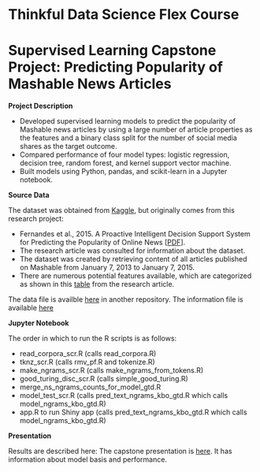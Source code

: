 # Thinkful Data Science Flex Course
# Supervised Learning Capstone Project: Predicting Popularity of Mashable News Articles

**Project Description**

- Developed supervised learning models to predict the popularity of Mashable news articles by using a large number of article properties as the features and a binary class split for the number of social media shares as the target outcome.
- Compared performance of four model types: logistic regression, decision tree, random forest, and kernel support vector machine.
-	Built models using Python, pandas, and scikit-learn in a Jupyter notebook.

**Source Data**

The dataset was obtained from [Kaggle](https://www.kaggle.com/yamqwe/predicting-number-of-shares-of-news-articles), but originally comes from this research project:
- Fernandes et al., 2015. A Proactive Intelligent Decision Support System for Predicting the Popularity of Online News [[PDF](https://github.com/JosephMartin610/thinkful_data_science_flex_capstone_news_shares/blob/main/Fernandes_et_al_2015.pdf)].
- The research article was consulted for information about the dataset.
- The dataset was created by retrieving content of all articles published on Mashable from January 7, 2013 to January 7, 2015.
- There are numerous potential features available, which are categorized as shown in this [table](https://github.com/JosephMartin610/thinkful_data_science_flex_capstone_news_shares/blob/main/feature_categories.png) from the research article. 

The data file is availble [here](https://github.com/JosephMartin610/thinkful_data_science_flex_data_files/blob/main/OnlineNewsPopularity.csv) in another repository. The information file is available [here]()

**Jupyter Notebook**

The order in which to run the R scripts is as follows:
- read_corpora_scr.R (calls read_corpora.R)
- tknz_scr.R (calls rmv_pf.R and tokenize.R)
- make_ngrams_scr.R (calls make_ngrams_from_tokens.R)
- good_turing_disc_scr.R (calls simple_good_turing.R)
- merge_ns_ngrams_counts_for_model_gtd.R
- model_test_scr.R (calls pred_text_ngrams_kbo_gtd.R which calls model_ngrams_kbo_gtd.R)
- app.R to run Shiny app (calls pred_text_ngrams_kbo_gtd.R which calls model_ngrams_kbo_gtd.R)

**Presentation**

Results are described here: The capstone presentation is [here](https://htmlpreview.github.io/?https://github.com/JosephMartin610/coursera_data_science_capstone_bated_breath_word_generator/blob/main/word_generator_presentation-rpubs.html). It has information about model basis and performance.
